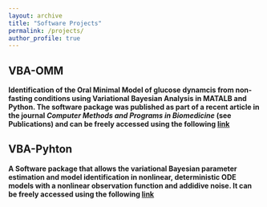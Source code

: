 ```yaml
---
layout: archive
title: "Software Projects"
permalink: /projects/
author_profile: true
---
```

<b />

VBA-OMM
------
Identification of the Oral Minimal Model of glucose dynamcis from non-fasting conditions using Variational Bayesian Analysis in MATALB and Python. The software package was published as part of a recent article in the journal *Computer Methods and Programs in Biomedicine* (see Publications) and can be freely accessed using the following [link](https://github.com/manueich/VBA-OMM) 

<b />

VBA-Pyhton
------
A Software package that allows the variational Bayesian parameter estimation and model identification in nonlinear, deterministic ODE models with a nonlinear observation function and addidive noise. It can be freely accessed using the following [link](https://github.com/manueich/VBA-python) 
